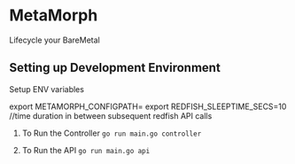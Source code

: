 # MetaMorph

Lifecycle your BareMetal


## Setting up Development Environment

Setup ENV variables

export METAMORPH_CONFIGPATH=<path of config.yaml location>
export REDFISH_SLEEPTIME_SECS=10 //time duration in between subsequent redfish API calls

1. To Run the Controller
    `go run main.go controller`

2. To Run the API
    `go run main.go api`

	
